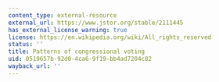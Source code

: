 ```yaml
---
content_type: external-resource
external_url: https://www.jstor.org/stable/2111445
has_external_license_warning: true
license: https://en.wikipedia.org/wiki/All_rights_reserved
status: ''
title: Patterns of congressional voting
uid: 0519657b-92d0-4ca6-9f19-bb4ad7204c82
wayback_url: ''
---
```

